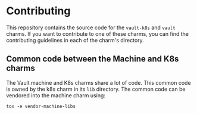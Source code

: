 # Contributing

This repository contains the source code for the `vault-k8s` and `vault` charms. If you want to contribute to one of these charms, you can find the contributing guidelines in each of the charm's directory.

## Common code between the Machine and K8s charms

The Vault machine and K8s charms share a lot of code. This common code is owned by the k8s charm in its `lib` directory. The common code can be vendored into the machine charm using:

```shell
tox -e vendor-machine-libs
```
